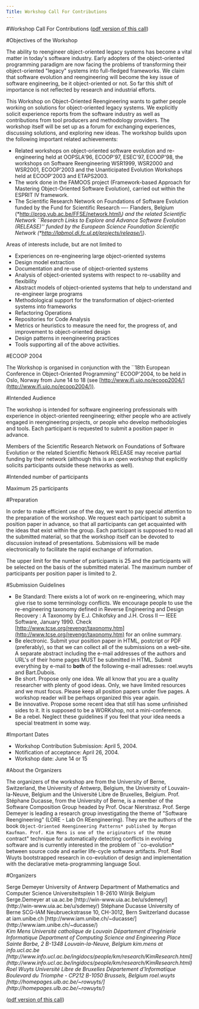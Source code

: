 ```yaml
---
Title: Workshop Call For Contributions
---
```

#Workshop Call For Contributions
([pdf version of this call](%assets_url%/files/79/2apc2r5zoh1063im8pkcny4pwa9j9f/CallForContributions))

#Objectives of the Workshop

The ability to reengineer object-oriented legacy systems has become a vital matter in today's software industry. Early adopters of the object-oriented programming paradigm are now facing the problems of transforming their object-oriented "legacy" systems into full-fledged frameworks. We claim that software evolution and reengineering will become the key issue of software engineering, be it object-oriented or not. So far this shift of importance is not reflected by research and industrial efforts.

This Workshop on Object-Oriented Reengineering wants to gather people working on solutions for object-oriented legacy systems. We explicitly solicit experience reports from the software industry as well as contributions from tool producers and methodology providers. The workshop itself will be set up as a forum for exchanging experiences, discussing solutions, and exploring new ideas.
The workshop builds upon the following important related achievements:

- Related workshops on object-oriented software evolution and re-engineering held at OOPSLA'96, ECOOP'97, ESEC'97, ECOOP'98, the workshops on Software Reengineering WSR1999, WSR2000 and WSR2001, ECOOP'2003 and the Unanticipated Evolution Workshops held at ECOOP'2003 and ETAPS2003.
- The work done in the  FAMOOS project (Framework-based Approach for Mastering Object-Oriented Software Evolution), carried out within the ESPRIT IV framework.
- The Scientific Research Network on Foundations of Software Evolution funded by the Fund for Scientific Research &mdash;- Flanders, Belgium (\*http://prog.vub.ac.be/FFSE/network.html\*) and the related Scientific Network ``Research Links to Explore and Advance Software Evolution (RELEASE)\'' funded by the European Science Foundation Scientific Network (\*http://labmol.di.fc.ul.pt/projects/release/\*).

Areas of interests include, but are not limited to

- Experiences on re-engineering large object-oriented systems
- Design model extraction
- Documentation and re-use of object-oriented systems
- Analysis of object-oriented systems with respect to re-usability and flexibility
- Abstract models of object-oriented systems that help to understand and re-engineer large programs
- Methodological support for the transformation of object-oriented systems into frameworks
- Refactoring Operations
- Repositories for Code Analysis
- Metrics or heuristics to measure the need for, the progress of, and improvement to object-oriented design
- Design patterns in reengineering practices
- Tools supporting all of the above activities.

#ECOOP 2004

The Workshop is organised in conjunction with the ``18th European Conference in Object-Oriented Programming\'' ECOOP'2004, to be held in Oslo, Norway from June  14 to 18 (see [http://www.ifi.uio.no/ecoop2004/](http://www.ifi.uio.no/ecoop2004/)). 

#Intended Audience

The workshop is intended for software engineering professionals with experience in object-oriented reengineering; either people who are actively engaged in reengineering projects, or people who develop methodologies and tools. Each participant is requested to submit a position paper in advance.

Members of the Scientific Research Network on Foundations of Software Evolution or the related Scientific Network RELEASE may receive partial funding by their network (although this is an open workshop that explicitly solicits participants outside these networks as well). 

#Intended number of participants

Maximum 25 participants

#Preparation

In order to make efficient use of the day, we want to pay special attention to the preparation of the workshop. We request each participant to submit a position paper in advance, so that all participants can get acquainted with the ideas that exist within the group. Each participant is supposed to read all the submitted material, so that the workshop itself can be devoted to discussion instead of presentations. Submissions will be made electronically to facilitate the rapid exchange of information.

The upper limit for the number of participants is 25 and the participants will be selected on the basis of the submitted material. The maximum number of participants per position paper is limited to 2.

#Submission Guidelines

- Be Standard: There exists a lot of work on re-engineering, which may give rise to some terminology conflicts. We encourage people to use the re-engineering taxonomy defined in Reverse Engineering and Design Recovery : A Taxonomy by E.J. Chikofsky and J.H. Cross II &mdash; IEEE Software, January 1990. Check [http://www.tcse.org/revengr/taxonomy.htm](http://www.tcse.org/revengr/taxonomy.htm) for an online summary.
- Be electronic. Submit your position paper in HTML, postcript or PDF (preferably), so that we can collect all of the submissions on a web-site. A separate abstract including the e-mail addresses of the authors and URL's of their home pages MUST be submitted in HTML. Submit everything by e-mail to <b>both</b> of the following e-mail adresses: roel.wuyts and Bart.Dubois.
- Be short. Propose only one idea. We all know that you are a quality researcher with plenty of good ideas. Only, we have limited resources and we must focus. Please keep all position papers under five pages. A workshop reader will be perhaps organized this year again.
- Be innovative. Propose some recent idea that still has some unfinished sides to it. It is supposed to be a WORKshop, not a mini-conference.
- Be a rebel. Neglect these guidelines if you feel that your idea needs a special treatment in some way.

#Important Dates


- Workshop Contribution Submission: April 5, 2004.
- Notification of acceptance: April 26, 2004. 
- Workshop date: June 14 or 15

#About the Organizers

The organizers of the workshop are from the University of Berne, Switzerland, the University of Antwerp, Belgium, the University of Louvain-la-Neuve, Belgium and the Université Libre de Bruxelles, Belgium. Prof. Stéphane Ducasse, from the University of Berne, is a member of the Software Composition Group headed by Prof. Oscar Nierstrasz. Prof. Serge Demeyer is leading a research group investigating the theme of "Software Reengineering" (LORE - Lab On REengineering). They are the authors of the book ``Object-Oriented Reengineering Patterns* published by Morgan Kaufman. Prof. Kim Mens is one of the originators of the ``reuse contract" technique for automatically detecting conflicts in evolving software and is currently interested in the problem of ``co-evolution* between source code and earlier life-cycle software artifacts. Prof. Roel Wuyts bootstrapped research in co-evolution of design and implementation with the declarative meta-programming language Soul.
 
#Organizers

<adress>
Serge Demeyer
University of Antwerp
Department of Mathematics and Computer Science
Universiteitsplein 1
B-2610 Wilrijk
Belgium
Serge.Demeyer at ua.ac.be
[http://win-www.uia.ac.be/u/sdemey/](http://win-www.uia.ac.be/u/sdemey/)
<adress>

<adress>
Stéphane Ducasse
University of Berne
SCG-IAM
Neubrueckstrasse 10,
CH-3012, Bern
Switzerland
ducasse at iam.unibe.ch
[http://www.iam.unibe.ch/~ducasse/](http://www.iam.unibe.ch/~ducasse/)
</address>

<address>
Kim Mens
Université catholique de Louvain
Département d'Ingénierie Informatique
Department of Computing Science and Engineering
Place Sainte Barbe, 2
B-1348 Louvain-la-Neuve, Belgium
kim.mens at info.ucl.ac.be
[http://www.info.ucl.ac.be/ingidocs/people/km/research/KimResearch.html](http://www.info.ucl.ac.be/ingidocs/people/km/research/KimResearch.html)
</address>

<address>
Roel Wuyts
Université Libre de Bruxelles
Département d'Informatique
Boulevard du Triomphe - CP212
B-1050 Brussels, Belgium
roel.wuyts
[http://homepages.ulb.ac.be/~rowuyts/](http://homepages.ulb.ac.be/~rowuyts/)
</address>

([pdf version of this call](%assets_url%/files/79/2apc2r5zoh1063im8pkcny4pwa9j9f/CallForContributions))
